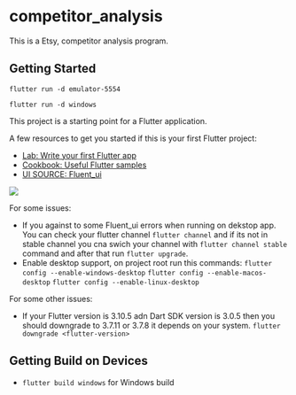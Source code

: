 # competitor_analysis

This is a Etsy, competitor analysis program.

## Getting Started
```
flutter run -d emulator-5554

flutter run -d windows
```
This project is a starting point for a Flutter application.

A few resources to get you started if this is your first Flutter project:

- [Lab: Write your first Flutter app](https://docs.flutter.dev/get-started/codelab)
- [Cookbook: Useful Flutter samples](https://docs.flutter.dev/cookbook)
- [UI SOURCE: Fluent_ui](https://github.com/bdlukaa/fluent_ui)
<a title="Made with Fluent Design" href="https://github.com/bdlukaa/fluent_ui">
  <img
    src="https://img.shields.io/badge/fluent-design-blue?style=flat-square&color=gray&labelColor=0078D7"
  >
</a>

For some issues:
- If you against to some Fluent_ui errors when running on dekstop app. You can check your flutter channel ```flutter channel``` and if its not in stable channel you cna swich your channel with ```flutter channel stable``` command and after that run ```flutter upgrade```.
- Enable desktop support, on project root run this commands:
 ```flutter config --enable-windows-desktop```
```flutter config --enable-macos-desktop```
```flutter config --enable-linux-desktop```

For some other issues:
- If your Flutter version is 3.10.5 adn Dart SDK version is 3.0.5 then you should downgrade to 3.7.11 or 3.7.8 it depends on your system.
  ```flutter downgrade <flutter-version>```


## Getting Build on Devices
- ```flutter build windows``` for Windows build